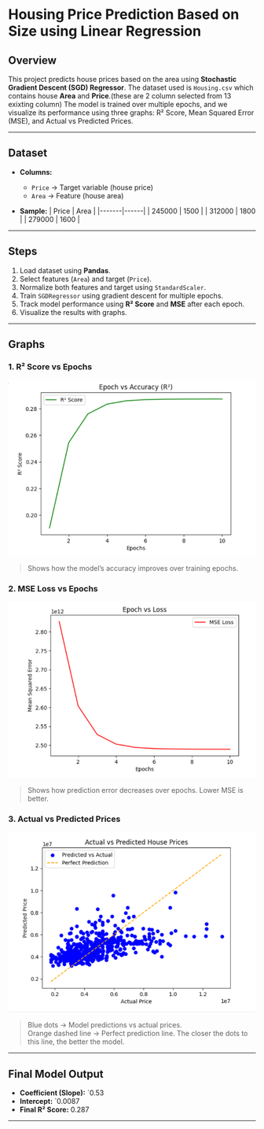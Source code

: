 # Housing Price Prediction Based on Size using Linear Regression

## Overview
This project predicts house prices based on the area using **Stochastic Gradient Descent (SGD) Regressor**. The dataset used is `Housing.csv` which contains house **Area** and **Price**.(these are 2 column selected from 13 exixting column) The model is trained over multiple epochs, and we visualize its performance using three graphs: R² Score, Mean Squared Error (MSE), and Actual vs Predicted Prices.

---

## Dataset
- **Columns:**  
  - `Price` → Target variable (house price)  
  - `Area` → Feature (house area)  

- **Sample:**
| Price | Area |
|-------|------|
| 245000 | 1500 |
| 312000 | 1800 |
| 279000 | 1600 |

---

## Steps
1. Load dataset using **Pandas**.  
2. Select features (`Area`) and target (`Price`).  
3. Normalize both features and target using `StandardScaler`.  
4. Train `SGDRegressor` using gradient descent for multiple epochs.  
5. Track model performance using **R² Score** and **MSE** after each epoch.  
6. Visualize the results with graphs.

---

## Graphs

### 1. R² Score vs Epochs
![R² Score](R2score.png)  
> Shows how the model’s accuracy improves over training epochs. 

### 2. MSE Loss vs Epochs
![MSE Loss](Loss.png)  
> Shows how prediction error decreases over epochs. Lower MSE is better.

### 3. Actual vs Predicted Prices
![Actual vs Predicted](Line.png)  
> Blue dots → Model predictions vs actual prices.  
> Orange dashed line → Perfect prediction line. The closer the dots to this line, the better the model.

---

## Final Model Output
- **Coefficient (Slope):** `0.53  
- **Intercept:** `0.0087
- **Final R² Score:**  0.287  

---
